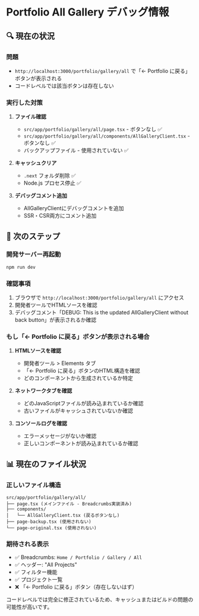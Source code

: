 # Portfolio All Gallery デバッグ情報

## 🔍 現在の状況

### 問題

- `http://localhost:3000/portfolio/gallery/all` で「← Portfolio に戻る」ボタンが表示される
- コードレベルでは該当ボタンは存在しない

### 実行した対策

1. **ファイル確認**
   - `src/app/portfolio/gallery/all/page.tsx` - ボタンなし ✅
   - `src/app/portfolio/gallery/all/components/AllGalleryClient.tsx` - ボタンなし ✅
   - バックアップファイル - 使用されていない ✅

2. **キャッシュクリア**
   - `.next` フォルダ削除 ✅
   - Node.js プロセス停止 ✅

3. **デバッグコメント追加**
   - AllGalleryClientにデバッグコメントを追加
   - SSR・CSR両方にコメント追加

## 🚀 次のステップ

### 開発サーバー再起動

```bash
npm run dev
```

### 確認事項

1. ブラウザで `http://localhost:3000/portfolio/gallery/all` にアクセス
2. 開発者ツールでHTMLソースを確認
3. デバッグコメント「DEBUG: This is the updated AllGalleryClient without back button」が表示されるか確認

### もし「← Portfolio に戻る」ボタンが表示される場合

1. **HTMLソースを確認**
   - 開発者ツール > Elements タブ
   - 「← Portfolio に戻る」ボタンのHTML構造を確認
   - どのコンポーネントから生成されているか特定

2. **ネットワークタブを確認**
   - どのJavaScriptファイルが読み込まれているか確認
   - 古いファイルがキャッシュされていないか確認

3. **コンソールログを確認**
   - エラーメッセージがないか確認
   - 正しいコンポーネントが読み込まれているか確認

## 📊 現在のファイル状況

### 正しいファイル構造

```
src/app/portfolio/gallery/all/
├── page.tsx (メインファイル - Breadcrumbs実装済み)
├── components/
│   └── AllGalleryClient.tsx (戻るボタンなし)
├── page-backup.tsx (使用されない)
└── page-original.tsx (使用されない)
```

### 期待される表示

- ✅ Breadcrumbs: `Home / Portfolio / Gallery / All`
- ✅ ヘッダー: "All Projects"
- ✅ フィルター機能
- ✅ プロジェクト一覧
- ❌ 「← Portfolio に戻る」ボタン（存在しないはず）

コードレベルでは完全に修正されているため、キャッシュまたはビルドの問題の可能性が高いです。

